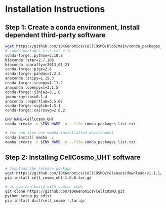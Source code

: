# Installation Instructions

## Step 1: Create a conda environment, Install dependent third-party software

```bash
wget https://github.com/10KGenomics/CellCOSMO/blob/main/conda_packages_list.txt
# conda_packages_list.txt file
conda-forge::python=3.10.8
bioconda::star=2.7.10b
bioconda::parafly=r2013_01_21
conda-forge::pigz=2.8
conda-forge::pandas=2.2.3
anaconda::scipy=1.15.3
conda-forge::scanpy=1.11.2
anaconda::openpyxl=3.1.5
conda-forge::jinja2=3.1.6
jmcmurray::os=0.1.4
anaconda::reportlab=3.5.67
conda-forge::svglib=1.5.1
conda-forge::cairosvg=2.8.2     

ENV_NAME=CellCosmo_UHT
conda create -n $ENV_NAME -y --file conda_packages_list.txt

# You can also use mamba installation environment
conda install mamba -y
mamba create -n $ENV_NAME -y --file conda_packages_list.txt
```

## Step 2: Installing CellCosmo_UHT software
```bash
# Download the release package
wget https://github.com/10KGenomics/CellCOSMO/releases/download/v1.1.1/cell_cosmo_uht-1.0.0.tar.gz
pip install cell_cosmo_uht-1.0.0.tar.gz

# or you can build with source code
git clone https://github.com/10KGenomics/CellCOSMO.git
python setup.py sdist
pip install dist/cell_cosmo-*.tar.gz
```

